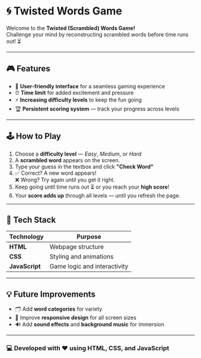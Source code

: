 # 🌀 Twisted Words Game

Welcome to the **Twisted (Scrambled) Words Game!**  
Challenge your mind by reconstructing scrambled words before time runs out! ⏳

---

## 🎮 Features

- 🧠 **User-friendly interface** for a seamless gaming experience  
- ⏰ **Time limit** for added excitement and pressure  
- ⚡ **Increasing difficulty levels** to keep the fun going  
- 🏆 **Persistent scoring system** — track your progress across levels  

---

## 🕹️ How to Play

1. Choose a **difficulty level** — *Easy*, *Medium*, or *Hard*  
2. A **scrambled word** appears on the screen.  
3. Type your guess in the textbox and click **"Check Word"**  
4. ✅ Correct? A new word appears!  
   ❌ Wrong? Try again until you get it right.  
5. Keep going until time runs out ⏳ or you reach your **high score**!  
6. Your **score adds up** through all levels — until you refresh the page.

---

## 🧩 Tech Stack

| Technology | Purpose |
|-------------|----------|
| **HTML** | Webpage structure |
| **CSS** | Styling and animations |
| **JavaScript** | Game logic and interactivity |

---


## 💡 Future Improvements

- 🗂️ Add **word categories** for variety  
- 📱 Improve **responsive design** for all screen sizes  
- 🔊 Add **sound effects** and **background music** for immersion  

---

### 💻 Developed with ❤️ using HTML, CSS, and JavaScript
